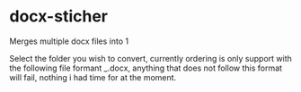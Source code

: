 # docx-sticher
Merges multiple docx files into 1

Select the folder you wish to convert, currently ordering is only support with the following file formant <name>_<number>.docx, anything that does not follow this format will fail, nothing i had time for at the moment.